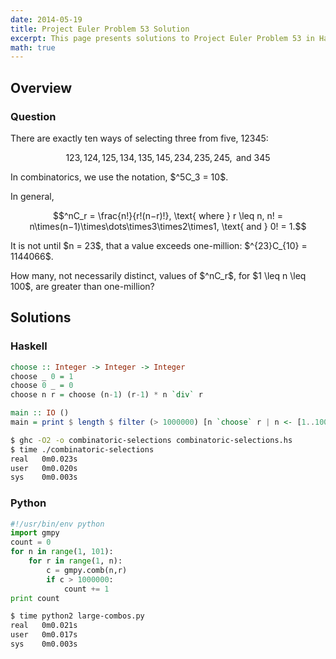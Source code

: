 ```yaml
---
date: 2014-05-19
title: Project Euler Problem 53 Solution
excerpt: This page presents solutions to Project Euler Problem 53 in Haskell and Python.
math: true
---
```



## Overview


### Question

<p>
There are exactly ten ways of selecting three from five, 12345:
</p>

$$123, 124, 125, 134, 135, 145, 234, 235, 245, \text{ and } 345$$

<p>
In combinatorics, we use the notation, $^5C_3 = 10$.
</p>

<p>
In general,
</p>

$$^nC_r = \frac{n!}{r!(n−r)!}, \text{ where } r \leq n, n! = n\times(n−1)\times\dots\times3\times2\times1, \text{ and } 0! = 1.$$

<p>
It is not until $n = 23$, that a value exceeds one-million: $^{23}C_{10} = 1144066$.
</p>

<p>
How many, not necessarily distinct, values of  $^nC_r$, for $1 \leq n \leq 100$, are greater than one-million?
</p>







## Solutions

### Haskell

```haskell
choose :: Integer -> Integer -> Integer
choose _ 0 = 1
choose 0 _ = 0
choose n r = choose (n-1) (r-1) * n `div` r

main :: IO ()
main = print $ length $ filter (> 1000000) [n `choose` r | n <- [1..100], r <- [1..n]]
```


```bash
$ ghc -O2 -o combinatoric-selections combinatoric-selections.hs
$ time ./combinatoric-selections
real   0m0.023s
user   0m0.020s
sys    0m0.003s
```



### Python

```python
#!/usr/bin/env python
import gmpy
count = 0
for n in range(1, 101):
    for r in range(1, n):
        c = gmpy.comb(n,r)
        if c > 1000000:
            count += 1
print count
```


```bash
$ time python2 large-combos.py
real   0m0.021s
user   0m0.017s
sys    0m0.003s
```


